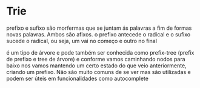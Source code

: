 # Trie

prefixo e sufixo são morfermas que se juntam ás palavras a fim de formas novas palavras. Ambos são afixos.
o prefixo antecede o radical e o sufixo sucede o radical, ou seja, um vai no começo e outro no final

é um tipo de árvore e pode também ser conhecida como prefix-tree (prefix de prefixo e tree de árvore) e conforme vamos caminhando nodos para 
baixo nos vamos mantendo um certo estado do que veio anteriormente, criando um prefixo.
Não são muito comuns de se ver mas são utilizadas e podem ser úteis em funcionalidades como autocomplete

